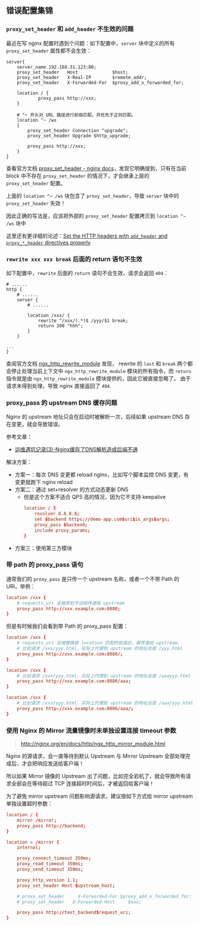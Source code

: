 ## 错误配置集锦


### `proxy_set_header` 和 `add_header` 不生效的问题

最近在写 nginx 配置时遇到个问题：如下配置中，`server` 块中定义的所有 `proxy_set_header` 属性都不会生效：

```
server{
    server_name 192.168.31.123:80;
    proxy_set_header   Host             $host;
    proxy_set_header   X-Real-IP        $remote_addr;
    proxy_set_header   X-Forwarded-For  $proxy_add_x_forwarded_for;

    location / {
            proxy_pass http://xxx;
    }

    # ^~ 开头对 URL 路径进行前缀匹配，并优先于正则匹配。
    location ^~ /ws
    {
        proxy_set_header Connection "upgrade";
        proxy_set_header Upgrade $http_upgrade;

        proxy_pass http://xxx;
    }
}
```

查看官方文档 [proxy_set_header - nginx docs](http://nginx.org/en/docs/http/ngx_http_proxy_module.html#proxy_set_header)，发现它明确提到，只有在当前 block 中不存在 `proxy_set_header` 的情况下，才会继承上层的 `proxy_set_header` 配置。

上面的 `location ^~ /ws` 块包含了 `proxy_set_header`，导致 `server` 块中的 `proxy_set_header` 失效！

因此正确的写法是，应该把外部的 `proxy_set_header` 配置拷贝到 `location ^~ /ws` 块中

这里还有更详细的论述：[Set the HTTP headers with `add_header` and `proxy_*_header` directives properly](https://github.com/trimstray/nginx-admins-handbook/blob/master/doc/RULES.md#beginner-set-the-http-headers-with-add_header-and-proxy__header-directives-properly)


### `rewrite xxx xxx break` 后面的 return 语句不生效

如下配置中，`rewrite` 后面的 `return` 语句不会生效，请求会返回 `404`：

```nginx
# ......
http {
    # ......
    server {
        # ......

        location /xxx/ {
            rewrite ^/xxx/(.*)$ /yyy/$1 break;
            return 200 "hhh";
        }
    }

...
}
```

查阅官方文档 [ngx_http_rewrite_module](http://nginx.org/en/docs/http/ngx_http_rewrite_module.html#rewrite) 发现，
rewrite 的 `last` 和 `break` 两个都会停止处理当前上下文中 `ngx_http_rewrite_module` 模块的所有指令，而 `return` 指令就是由 `ngx_http_rewrite_module` 模块提供的，因此它被直接忽略了。
由于请求未得到处理，导致 nginx 直接返回了 `404`.


###  proxy_pass 的 upstream DNS 缓存问题

Nginx 的 upstream 地址只会在启动时被解析一次，后续如果 upstream DNS 存在变更，就会导致错误。

参考文章：

- [运维遇坑记录(3)-Nginx缓存了DNS解析造成后端不通](https://segmentfault.com/a/1190000022365954)

解决方案：

- 方案一：每次 DNS 变更都 reload nginx，比如写个脚本监控 DNS 变更，有变更就跑下 nginx reload
- 方案二：通过 set+resolver 的方式动态更新 DNS
  - 但是这个方案不适合 QPS 高的情况，因为它不支持 keepalive
    ```conf
    location / {
        resolver 8.8.8.8;
        set $backend https://demo-app.com$uri$is_args$args;
        proxy_pass $backend;
        include proxy_params;
    }
    ```
- 方案三：使用第三方模块


### 带 path 的 proxy_pass 语句

通常我们的 `proxy_pass` 是只传一个 upstream 名称，或者一个不带 Path 的 URI，举例：

```conf
location /xxx {
    # requests_uri 会被原封不动地传递给 upstream
    proxy_pass http://xxx.example.com:8080;
}
```

但是有时候我们会看到带 Path 的 proxy_pass 配置：

```conf
location /xxx {
    # requests_uri 会被替换掉 location 匹配的前缀后，再传递给 upstream.
    # 比如请求 /xxx/yyy.html，实际上代理到 upstream 的地址会是 /yyy.html
    proxy_pass http://xxx.example.com:8080/;
}

location /xxx {
    # 比如请求 /xxx/yyy.html，实际上代理到 upstream 的地址会是 /aaayyy.html
    proxy_pass http://xxx.example.com:8080/aaa;
}

location /xxx {
    # 比如请求 /xxx/yyy.html，实际上代理到 upstream 的地址会是 /aaa/yyy.html
    proxy_pass http://xxx.example.com:8080/aaa/;
}
```

###  使用 Nginx 的 Mirror 流量镜像时未单独设置连接 timeout 参数

>http://nginx.org/en/docs/http/ngx_http_mirror_module.html

Nginx 的源请求，会一直等待到默认 Upstream 与 Mirror Upstream 全部处理完成后，才会把响应发送给客户端！

所以如果 Mirror 镜像的 Upstream 出了问题，比如完全宕机了，就会导致所有请求全部会在等待超过 TCP 连接超时时间后，才被返回给客户端！

为了避免 mirror upstream 问题影响源请求，建议按如下方式给 mirror upstream 单独设置超时参数：

```conf
location / {
    mirror /mirror;
    proxy_pass http://backend;
}

location = /mirror {
    internal;

    proxy_connect_timeout 350ms;
    proxy_read_timeout 350ms;
    proxy_send_timeout 350ms;

    proxy_http_version 1.1;
    proxy_set_header Host $upstream_host;

    # proxy_set_header     X-Forwarded-For $proxy_add_x_forwarded_for;
    # proxy_set_header   X-Forwarded-Host     $xxx;

    proxy_pass http://test_backend$request_uri;
}
```
